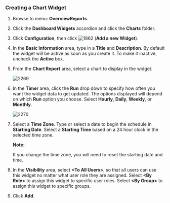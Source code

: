 ### Creating a Chart Widget

1.  Browse to menu: **OverviewReports**.

2.  Click the **Dashboard Widgets** accordion and click the **Charts**
    folder.

3.  Click **Configuration**, then click
    ![1862](../images/1862.png) (**Add a new Widget**).

4.  In the **Basic Information** area, type in a **Title** and
    **Description**. By default the widget will be active as soon as you
    create it. To make it inactive, uncheck the **Active** box.

5.  From the **Chart Report** area, select a chart to display in the
    widget.

    ![2269](../images/2269.png)

6.  In the **Timer** area, click the **Run** drop down to specify how
    often you want the widget data to get updated. The options displayed
    will depend on which **Run** option you choose. Select **Hourly**,
    **Daily**, **Weekly**, or **Monthly**.

    ![2270](../images/2270.png)

7.  Select a **Time Zone**. Type or select a date to begin the schedule
    in **Starting Date**. Select a **Starting Time** based on a 24 hour
    clock in the selected time zone.

    **Note:**

    If you change the time zone, you will need to reset the starting
    date and time.

8.  In the **Visibility** area, select **\<To All Users\>**, so that all users can use this widget no matter what user role they are assigned. Select **\<By Role\>** to assign this widget to specific user roles. Select **\<By Group\>** to assign this widget to specific groups.

9.  Click **Add**.
